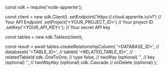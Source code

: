 const sdk = require('node-appwrite');

const client = new sdk.Client()
    .setEndpoint('https://<REGION>.cloud.appwrite.io/v1') // Your API Endpoint
    .setProject('<YOUR_PROJECT_ID>') // Your project ID
    .setKey('<YOUR_API_KEY>'); // Your secret API key

const tables = new sdk.Tables(client);

const result = await tables.createRelationshipColumn(
    '<DATABASE_ID>', // databaseId
    '<TABLE_ID>', // tableId
    '<RELATED_TABLE_ID>', // relatedTableId
    sdk..OneToOne, // type
    false, // twoWay (optional)
    '', // key (optional)
    '', // twoWayKey (optional)
    sdk..Cascade // onDelete (optional)
);
